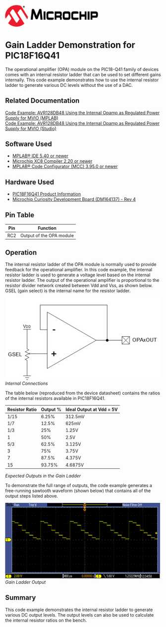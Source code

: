 <!-- Please do not change this html logo with link -->
<a href="https://www.microchip.com" rel="nofollow"><img src="images/microchip.png" alt="MCHP" width="300"/></a>

# Gain Ladder Demonstration for PIC18F16Q41
The operational amplifier (OPA) module on the PIC18-Q41 family of devices comes with an internal resistor ladder that can be used to set different gains internally. This code example demonstrates how to use the internal resistor ladder to generate various DC levels without the use of a DAC.

## Related Documentation

[Code Example: AVR128DB48 Using the Internal Opamp as Regulated Power Supply for MVIO (MPLAB)](https://github.com/microchip-pic-avr-examples/avr128db48-using-opamp-as-a-regulated-power-supply-mplab)  
[Code Example: AVR128DB48 Using the Internal Opamp as Regulated Power Supply for MVIO (Studio)](https://github.com/microchip-pic-avr-examples/avr128db48-using-opamp-as-a-regulated-power-supply)  

## Software Used
* <a href="http://www.microchip.com/mplab/mplab-x-ide">MPLAB® IDE 5.40 or newer</a>
* <a href="https://www.microchip.com/mplab/compilers">Microchip XC8 Compiler 2.20 or newer</a>
* <a href="https://www.microchip.com/mplab/mplab-code-configurator">MPLAB® Code Configurator (MCC) 3.95.0 or newer</a>

## Hardware Used
- <a href="https://www.microchip.com/wwwproducts/en/PIC18F16Q41">PIC18F16Q41 Product Information</a>
- <a href="https://www.microchip.com/DevelopmentTools/ProductDetails/PartNO/DM164137"> Microchip Curiosity Development Board (DM164137) - Rev 4 </a>

## Pin Table
| Pin | Function
| --- | --------
| RC2 | Output of the OPA module

## Operation<br>
The internal resistor ladder of the OPA module is normally used to provide feedback for the operational amplifier. In this code example, the internal resistor ladder is used to generate a voltage level based on the internal resistor ladder. The output of the operational amplifier is proportional to the resistor divider network created between Vdd and Vss, as shown below. GSEL (gain select) is the internal name for the resistor ladder.

<img src="images/schematic.png" width="500"><br>
*Internal Connections*

The table below (reproduced from the device datasheet) contains the ratios of the internal resistors available in PIC18F16Q41.

| Resistor Ratio   | Output %      | Ideal Output at Vdd = 5V
| ---------------- | ------------- | -------
| 1/15             | 6.25%         | 312.5mV
| 1/7              | 12.5%         | 625mV
| 1/3              | 25%           | 1.25V
| 1                | 50%           | 2.5V
| 5/3              | 62.5%         | 3.125V
| 3                | 75%           | 3.75V
| 7                | 87.5%         | 4.375V
| 15               | 93.75%        | 4.6875V

*Expected Outputs in the Gain Ladder*

To demonstrate the full range of outputs, the code example generates a free-running sawtooth waveform (shown below) that contains all of the output steps listed above.<br>

<img src="images/gainLevelDemo.PNG" alt="Gain Waveform" width="500px"/><br>
*Gain Ladder Output*<br>

## Summary
This code example demonstrates the internal resistor ladder to generate various DC output levels. The output levels can also be used to calculate the internal resistor ratios on the bench.
